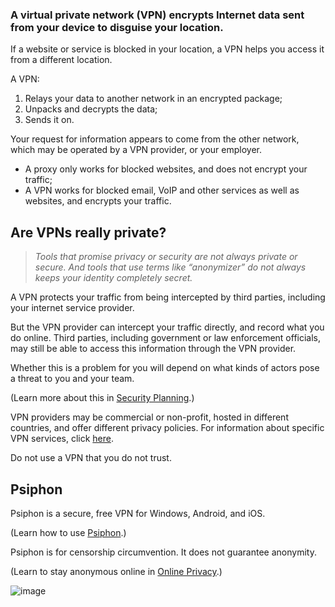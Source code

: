 [Title]: # (VPNs)
[Order]: # (8)

### A virtual private network (VPN) encrypts Internet data sent from your device to disguise your location. 

If a website or service is blocked in your location, a VPN helps you access it from a different location. 

A VPN:

1.	Relays your data to another network in an encrypted package; 
2.	Unpacks and decrypts the data;
3.	Sends it on. 

Your request for information appears to come from the other network, which may be operated by a VPN provider, or your employer. 

*	A proxy only works for blocked websites, and does not encrypt your traffic; 
*	A VPN works for blocked email, VoIP and other services as well as websites, and encrypts your traffic. 

## Are VPNs really private? 

> *Tools that promise privacy or security are not always private or secure. And tools that use terms like “anonymizer” do not always keeps your identity completely secret.*

A VPN protects your traffic from being intercepted by third parties, including your internet service provider. 

But the VPN provider can intercept your traffic directly, and record what you do online. Third parties, including government or law enforcement officials, may still be able to access this information through the VPN provider. 

Whether this is a problem for you will depend on what kinds of actors pose a threat to you and your team.

(Learn more about this in [Security Planning](umbrella://lesson/security-planning).)

VPN providers may be commercial or non-profit, hosted in different countries, and offer different privacy policies. For information about specific VPN services, click [here](https://thatoneprivacysite.net/vpn-section/).

Do not use a VPN that you do not trust.

## Psiphon

Psiphon is a secure, free VPN for Windows, Android, and iOS.  

(Learn how to use [Psiphon](umbrella://lesson/psiphon).)  

Psiphon is for censorship circumvention. It does not guarantee anonymity.

(Learn to stay anonymous online in [Online Privacy](umbrella://communications/online-privacy/advanced).)

![image](internetb4.png)

